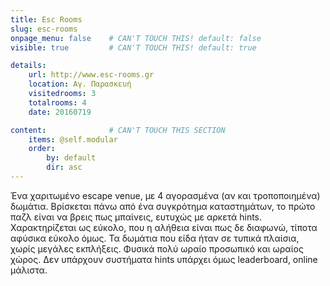 ```yaml
---
title: Esc Rooms
slug: esc-rooms
onpage_menu: false    # CAN'T TOUCH THIS! default: false
visible: true         # CAN'T TOUCH THIS! default: true

details:
    url: http://www.esc-rooms.gr
    location: Αγ. Παρασκευή
    visitedrooms: 3
    totalrooms: 4
    date: 20160719

content:              # CAN'T TOUCH THIS SECTION
    items: @self.modular
    order:
        by: default
        dir: asc
---
```


Ένα χαριτωμένο escape venue, με 4 αγορασμένα (αν και τροποποιημένα) δωμάτια. Βρίσκεται πάνω από ένα συγκρότημα καταστημάτων, το πρώτο παζλ είναι να βρεις πως μπαίνεις, ευτυχώς με αρκετά hints.
Χαρακτηρίζεται ως εύκολο, που η αλήθεια είναι πως δε διαφωνώ, τίποτα αφύσικα εύκολο όμως. Τα δωμάτια που είδα ήταν σε τυπικά πλαίσια, χωρίς μεγάλες εκπλήξεις. 
Φυσικά πολύ ωραίο προσωπικό και ωραίος χώρος. Δεν υπάρχουν συστήματα hints υπάρχει όμως leaderboard, online μάλιστα.  
